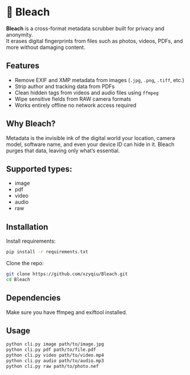 # 🧼 Bleach

**Bleach** is a cross-format metadata scrubber built for privacy and anonymity.  
It erases digital fingerprints from files such as photos, videos, PDFs, and more without damaging content.

## Features
- Remove EXIF and XMP metadata from images (`.jpg`, `.png`, `.tiff`, etc.)
- Strip author and tracking data from PDFs
- Clean hidden tags from videos and audio files using `ffmpeg`
- Wipe sensitive fields from RAW camera formats
- Works entirely offline no network access required

## Why Bleach?
Metadata is the invisible ink of the digital world  your location, camera model, software name, and even your device ID can hide in it. Bleach purges that data, leaving only what’s essential.

## Supported types:
- image
- pdf
- video
- audio
- raw

## Installation

Install requirements: 
```bash
pip install -r requirements.txt
```

Clone the repo:
```bash
git clone https://github.com/xzyqiu/Bleach.git
cd Bleach
```

## Dependencies
Make sure you have ffmpeg and exiftool installed.

## Usage
```bash
python cli.py image path/to/image.jpg
python cli.py pdf path/to/file.pdf
python cli.py video path/to/video.mp4
python cli.py audio path/to/audio.mp3
python cli.py raw path/to/photo.nef
```
